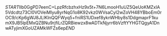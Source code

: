 $START$lIb0GgPD7eenC+LpzRfcbzhxHz9x5t+7N6LmooH1uUZ5QeUoKMZxIA5Vdcdtz73CI0VOVeiMlyu8yrNqG1o8K92vkz0WVsaCyI2wZoVH48YBboEm0rOC9/cKp6gWJ8JLlKlnQQFWyq5+fniRS1UDxef8yknWHby8s1DdgmaprF1kumX9JB5lpEMxQZBNu9rjfiLrZQRBiewzx8wADTkNjyrr6bVzftYYHGTQgyA1DnwATyjimXGoUZAMkWFZs6ep$END$